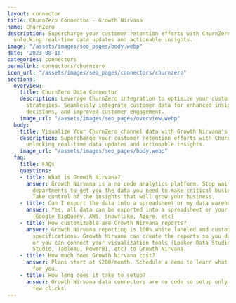 ```yaml
---
layout: connector
title: ChurnZero Connector - Growth Nirvana
name: ChurnZero
description: Supercharge your customer retention efforts with ChurnZero integration,
  unlocking real-time data updates and actionable insights.
image: "/assets/images/seo_pages/body.webp"
date: '2023-08-18'
categories: connectors
permalink: connectors/churnzero
icon_url: "/assets/images/seo_pages/connectors/churnzero"
sections:
  overview:
    title: ChurnZero Data Connector
    description: Leverage ChurnZero integration to optimize your customer retention
      strategies. Seamlessly integrate customer data for enhanced insights, informed
      decisions, and improved customer engagement.
    image_url: "/assets/images/seo_pages/overview.webp"
  body:
    title: Visualize Your ChurnZero channel data with Growth Nirvana's ChurnZero Connector
    description: Supercharge your customer retention efforts with ChurnZero integration,
      unlocking real-time data updates and actionable insights.
    image_url: "/assets/images/seo_pages/body.webp"
  faq:
    title: FAQs
    questions:
    - title: What is Growth Nirvana?
      answer: Growth Nirvana is a no code analytics platform. Stop waiting for other
        departments to get you the data you need to make critical business decisions.
        Take control of the insights that will grow your business.
    - title: Can I export the data into a spreadsheet or my data warehouse?
      answer: Yes, all data can be exported into a spreadsheet or your data warehouse
        (Google BigQuery, AWS, Snowflake, Azure, etc)
    - title: How customizable are Growth Nirvana reports?
      answer: Growth Nirvana reporting is 100% white labeled and customized to your
        specifications. Growth Nirvana can create the reports so you don’t have to
        or you can connect your visualization tools (Looker Data Studio/Google Data
        Studio, Tableau, PowerBI, etc) to Growth Nirvana.
    - title: How much does Growth Nirvana cost?
      answer: Plans start at $200/month. Schedule a demo to learn what plan is best
        for you.
    - title: How long does it take to setup?
      answer: Growth Nirvana data connectors are no code so setup only requires a
        few clicks.
---
```

